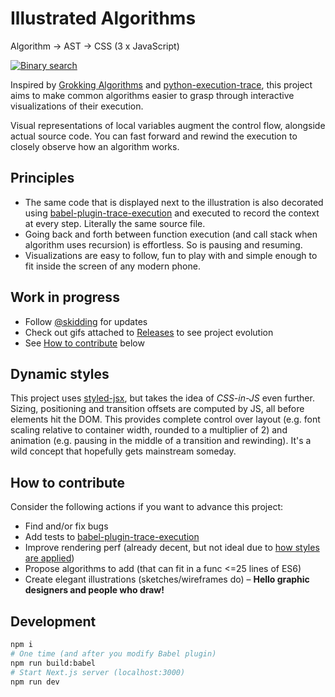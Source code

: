 # Illustrated Algorithms
Algorithm → AST → CSS (3 x JavaScript)

[![Binary search](binary-search.gif)](https://illustrated-algorithms-ommzftrylh.now.sh/)

Inspired by [Grokking Algorithms](https://www.manning.com/books/grokking-algorithms) and [python-execution-trace](https://github.com/mihneadb/python-execution-trace), this project aims to make common algorithms easier to grasp through interactive visualizations of their execution.

Visual representations of local variables augment the control flow, alongside actual source code. You can fast forward and rewind the execution to closely observe how an algorithm works.

## Principles

- The same code that is displayed next to the illustration is also decorated using [babel-plugin-trace-execution](https://github.com/skidding/babel-plugin-trace-execution) and executed to record the context at every step. Literally the same source file.
- Going back and forth between function execution (and call stack when algorithm uses recursion) is effortless. So is pausing and resuming.
- Visualizations are easy to follow, fun to play with and simple enough to fit inside the screen of any modern phone.

## Work in progress

- Follow [@skidding](https://twitter.com/skidding) for updates
- Check out gifs attached to [Releases](https://github.com/skidding/illustrated-algorithms/releases) to see project evolution
- See [How to contribute](#how-to-contribute) below

## Dynamic styles

This project uses [styled-jsx](https://github.com/zeit/styled-jsx), but takes the idea of *CSS-in-JS* even further. Sizing, positioning and transition offsets are computed by JS, all before elements hit the DOM. This provides complete control over layout (e.g. font scaling relative to container width, rounded to a multiplier of 2) and animation (e.g. pausing in the middle of a transition and rewinding). It's a wild concept that hopefully gets mainstream someday.

## How to contribute

Consider the following actions if you want to advance this project:

- Find and/or fix bugs
- Add tests to [babel-plugin-trace-execution](https://github.com/skidding/babel-plugin-trace-execution)
- Improve rendering perf (already decent, but not ideal due to [how styles are applied](#dynamic-styles))
- Propose algorithms to add (that can fit in a func <=25 lines of ES6)
- Create elegant illustrations (sketches/wireframes do) – **Hello graphic designers and people who draw!**

## Development

```bash
npm i
# One time (and after you modify Babel plugin)
npm run build:babel
# Start Next.js server (localhost:3000)
npm run dev
```
